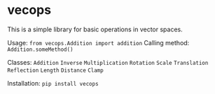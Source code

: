 # vecops

This is a simple library for basic operations in vector spaces.

Usage:
    `from vecops.Addition import addition`
Calling method:
    `Addition.someMethod()`

Classes:
    `Addition`
    `Inverse`
    `Multiplication`
    `Rotation`
    `Scale`
    `Translation`
    `Reflection`
    `Length`
    `Distance`
    `Clamp`
   
Installation:
    `pip install vecops`
